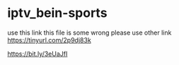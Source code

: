 # iptv_bein-sports
use this link this file is some wrong please use other link
https://tinyurl.com/2p9dj83k



https://bit.ly/3eUaJfI
